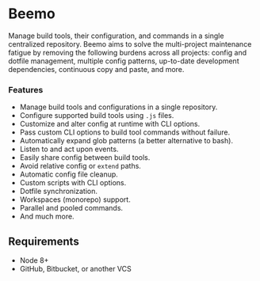 # Beemo

Manage build tools, their configuration, and commands in a single centralized repository. Beemo aims
to solve the multi-project maintenance fatigue by removing the following burdens across all
projects: config and dotfile management, multiple config patterns, up-to-date development
dependencies, continuous copy and paste, and more.

### Features

- Manage build tools and configurations in a single repository.
- Configure supported build tools using `.js` files.
- Customize and alter config at runtime with CLI options.
- Pass custom CLI options to build tool commands without failure.
- Automatically expand glob patterns (a better alternative to bash).
- Listen to and act upon events.
- Easily share config between build tools.
- Avoid relative config or `extend` paths.
- Automatic config file cleanup.
- Custom scripts with CLI options.
- Dotfile synchronization.
- Workspaces (monorepo) support.
- Parallel and pooled commands.
- And much more.

## Requirements

- Node 8+
- GitHub, Bitbucket, or another VCS
